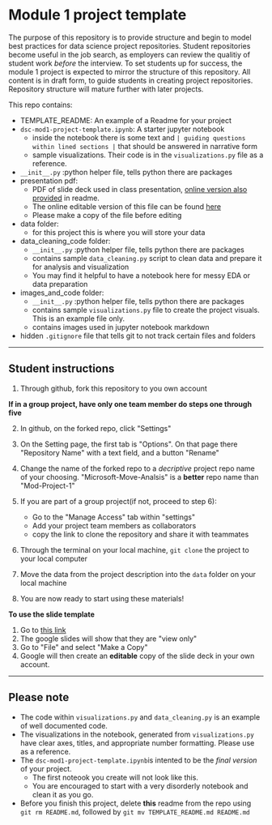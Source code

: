 # Module 1 project template

The purpose of this repository is to provide structure and begin to model best practices for data science project repositories. Student repositories become  useful in the job search, as employers can review the qualitiy of student work _before_ the interview. To set students up for success, the module 1 project is expected to mirror the structure of this repository. All content is in draft form, to guide students in creating project repositories. Repository structure will mature further with later projects.

This repo contains:
- TEMPLATE_README: An example of a Readme for your project 
- `dsc-mod1-project-template.ipynb`: A starter jupyter notebook
  - inside the notebook there is some text and `| guiding questions within lined sections |` that should be answered in narrative form
  - sample visualizations. Their code is in the `visualizations.py` file as a reference. 
- `__init__.py` :python helper file, tells python there are packages 
- presentation pdf:
  - PDF of slide deck used in class presentation, [online version also provided](https://docs.google.com/presentation/d/1PnqhxdN1P1tY3MKCXKmShO0sYLRQF2DSMzMN_tnk5xo/edit?usp=sharing) in readme.
  - The online editable version of this file can be found [here](https://docs.google.com/presentation/d/1iS5kCJVBiieuUEokWLOSjuAxlz9oX-tPV2xr0i9RYdA/edit?usp=sharing)
  - Please make a copy of the file before editing
- data folder:
  - for this project this is where you will store your data
- data_cleaning_code folder:
  - `__init__.py` :python helper file, tells python there are packages 
  - contains sample `data_cleaning.py` script to clean data and prepare it for analysis and visualization
  - You may find it helpful to have a notebook here for messy EDA or data preparation
- images_and_code folder:
  - `__init__.py` :python helper file, tells python there are packages 
  - contains sample `visualizations.py` file to create the project visuals. This is an example file only. 
  - contains images used in jupyter notebook markdown
- hidden `.gitignore` file that tells git to not track certain files and folders

***
## Student instructions

1. Through github, fork this repository to you own account 

**If in a group project, have only one team member do steps one through five**

2. In github, on the forked repo, click "Settings"
3. On the Setting page, the first tab is "Options". On that page there  "Repository Name" with a text field, and a button "Rename"
4. Change the name of the forked repo to a _decriptive_ project repo name of your choosing. "Microsoft-Move-Analsis" is a **better** repo name than "Mod-Project-1"
5. If you are part of a group project(if not, proceed to step 6):
   - Go to the "Manage Access" tab within "settings"
   - Add your project team members as collaborators
   - copy the link to clone the repository and share it with teammates 


6. Through the terminal on your local machine, `git clone` the project to your local computer
7. Move the data from the project description into the `data` folder on your local machine
8. You are now ready to start using these materials!

**To use the slide template**
1. Go to [this link](https://docs.google.com/presentation/d/1eYnFN5ojOD7RNXDv9dj-ZBwrASru0pnlnwTg3NVXdoU/edit?usp=sharing)
2. The google slides will show that they are "view only"
3. Go to "File" and select "Make a Copy"
4. Google will then create an **editable** copy of the slide deck in your own account.

***
## Please note
- The code within `visualizations.py` and `data_cleaning.py` is an example of well documented code.
- The visualizations in the notebook, generated from `visualizations.py` have clear axes, titles, and appropriate number formatting. Please use as a reference.
- The `dsc-mod1-project-template.ipynb`is intented to be the _final version_ of your project. 
     - The first noteook you create will not look like this. 
     - You are encouraged to start with a very disorderly notebook and clean it as you go.
- Before you finish this project, delete **this** readme from the repo using `git rm README.md`, followed by `git mv TEMPLATE_README.md README.md`
